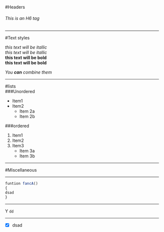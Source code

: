 #Headers
###### This is an H6 tag

---
#Text styles

*this text will be itallic*    
_this text will be itallic_   
**this text will be bold**   
__this text will be bold__   

*You **can** combine them*

---
#lists  
###Unordered
   
* Item1
* Item2
    * Item 2a 
    * Item 2b
    
###ordered

1. Item1
2. Item2
3. Item3
    *  Item 3a
    *  Item 3b

---
#Miscellaneous



---
```javascript
funtion fancA()
{
dsad
}
```



---
 Y `dd`
 
 
 ---
 
 - [x] dsad
 
